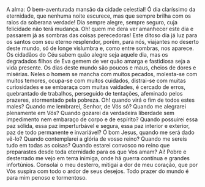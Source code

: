 A alma: Ó bem-aventurada mansão da cidade celestial! Ó dia claríssimo da eternidade, que nenhuma noite escurece, mas que sempre brilha com os raios da soberana verdade! Dia sempre alegre, sempre seguro, cuja felicidade não terá mudança. Oh! quem me dera ver amanhecer este dia e passarem já as sombras das coisas perecedoras! Este ditoso dia já luz para os santos com seu eterno resplendor, porém, para nós, viajantes no deserto deste mundo, só de longe vislumbra e, como entre sombras, nos aparece. Os cidadãos do Céu sabem quão alegre seja aquele dia, mas os degradados filhos de Eva gemem de ver quão amarga e fastidiosa seja a vida presente. Os dias deste mundo são poucos e maus, cheios de dores e misérias. Neles o homem se mancha com muitos pecados, molesta-se com muitos temores, ocupa-se com muitos cuidados, distrai-se com muitas curiosidades e se embaraça com muitas vaidades, é cercado de erros, quebrantado de trabalhos, perseguido de tentações, afeminado pelos prazeres, atormentado pela pobreza. Oh! quando virá o fim de todos estes males? Quando me lembrarei, Senhor, de Vós só? Quando me alegrarei plenamente em Vós? Quando gozarei da verdadeira liberdade sem impedimento nem embaraço de corpo e de espírito? Quando possuirei essa paz sólida, essa paz imperturbável e segura, essa paz interior e exterior, paz de todo permanente e invariável? Ó bom Jesus, quando me será dado vê-lo? Quando contemplarei a glória de vosso reino? Quando me sereis tudo em todas as coisas? Quando estarei convosco no reino que preparastes desde toda eternidade para os que Vos amam? Ai! Pobre e desterrado me vejo em terra inimiga, onde há guerra contínua e grandes infortúnios. Consolai o meu desterro, mitigai a dor de meu coração, que por Vós suspira com todo o ardor de seus desejos. Todo prazer do mundo é para mim penoso e tormentoso.